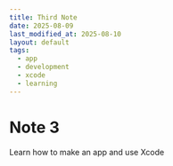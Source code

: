 ```yaml
---
title: Third Note
date: 2025-08-09
last_modified_at: 2025-08-10
layout: default
tags:
  - app
  - development
  - xcode
  - learning
---
```


# Note 3

Learn how to make an app and use Xcode